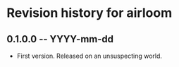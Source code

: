 # Revision history for airloom

## 0.1.0.0 -- YYYY-mm-dd

* First version. Released on an unsuspecting world.
